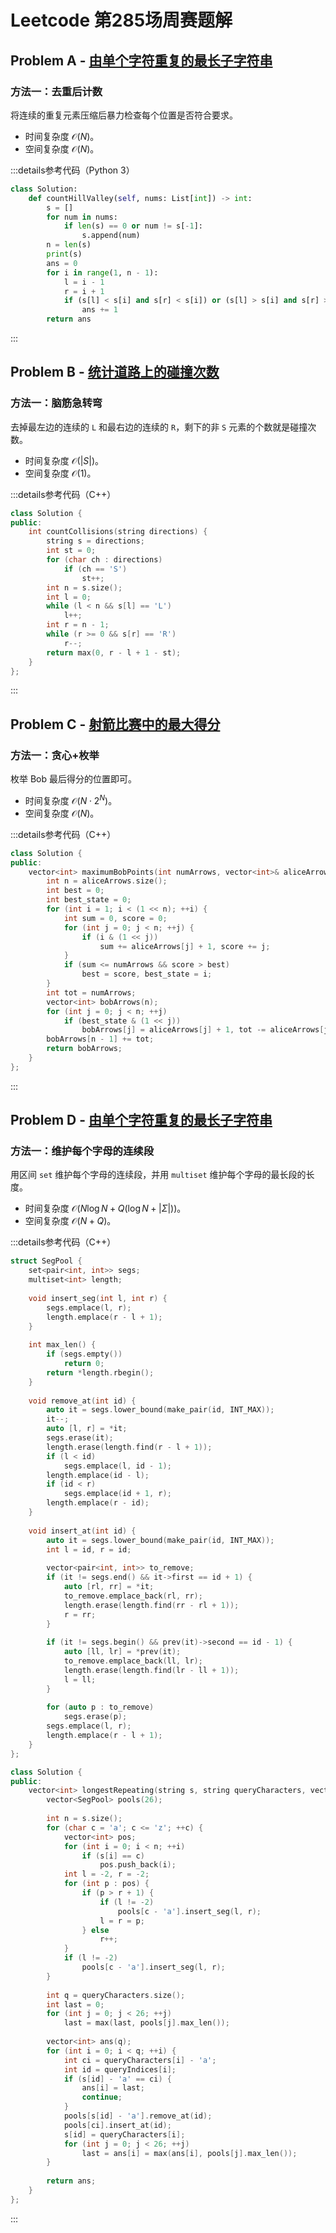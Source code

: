 # Leetcode 第285场周赛题解

## Problem A - [由单个字符重复的最长子字符串](https://leetcode.cn/problems/longest-substring-of-one-repeating-character/)

### 方法一：去重后计数

将连续的重复元素压缩后暴力检查每个位置是否符合要求。

- 时间复杂度 $\mathcal{O}(N)$。
- 空间复杂度 $\mathcal{O}(N)$。

:::details参考代码（Python 3）

```python
class Solution:
    def countHillValley(self, nums: List[int]) -> int:
        s = []
        for num in nums:
            if len(s) == 0 or num != s[-1]:
                s.append(num)
        n = len(s)
        print(s)
        ans = 0
        for i in range(1, n - 1):
            l = i - 1
            r = i + 1
            if (s[l] < s[i] and s[r] < s[i]) or (s[l] > s[i] and s[r] > s[i]):
                ans += 1
        return ans
```

:::

## Problem B - [统计道路上的碰撞次数](https://leetcode.cn/problems/count-collisions-on-a-road/)

### 方法一：脑筋急转弯

去掉最左边的连续的 `L` 和最右边的连续的 `R`，剩下的非 `S` 元素的个数就是碰撞次数。

- 时间复杂度 $\mathcal{O}(|S|)$。
- 空间复杂度 $\mathcal{O}(1)$。

:::details参考代码（C++）

```cpp
class Solution {
public:
    int countCollisions(string directions) {
        string s = directions;
        int st = 0;
        for (char ch : directions)
            if (ch == 'S')
                st++;
        int n = s.size();
        int l = 0;
        while (l < n && s[l] == 'L')
            l++;
        int r = n - 1;
        while (r >= 0 && s[r] == 'R')
            r--;
        return max(0, r - l + 1 - st);
    }
};
```

:::

## Problem C - [射箭比赛中的最大得分](https://leetcode.cn/problems/maximum-points-in-an-archery-competition/)

### 方法一：贪心+枚举

枚举 Bob 最后得分的位置即可。

- 时间复杂度 $\mathcal{O}(N\cdot2^N)$。
- 空间复杂度 $\mathcal{O}(N)$。

:::details参考代码（C++）

```cpp
class Solution {
public:
    vector<int> maximumBobPoints(int numArrows, vector<int>& aliceArrows) {
        int n = aliceArrows.size();
        int best = 0;
        int best_state = 0;
        for (int i = 1; i < (1 << n); ++i) {
            int sum = 0, score = 0;
            for (int j = 0; j < n; ++j) {
                if (i & (1 << j))
                    sum += aliceArrows[j] + 1, score += j;
            }
            if (sum <= numArrows && score > best)
                best = score, best_state = i;
        }
        int tot = numArrows;
        vector<int> bobArrows(n);
        for (int j = 0; j < n; ++j)
            if (best_state & (1 << j))
                bobArrows[j] = aliceArrows[j] + 1, tot -= aliceArrows[j] + 1;
        bobArrows[n - 1] += tot;
        return bobArrows;
    }
};
```

:::

## Problem D - [由单个字符重复的最长子字符串](https://leetcode.cn/problems/longest-substring-of-one-repeating-character/)

### 方法一：维护每个字母的连续段

用区间 `set` 维护每个字母的连续段，并用 `multiset` 维护每个字母的最长段的长度。

- 时间复杂度 $\mathcal{O}(N\log N + Q(\log N+|\Sigma|))$。
- 空间复杂度 $\mathcal{O}(N+Q)$。

:::details参考代码（C++）

```cpp
struct SegPool {
    set<pair<int, int>> segs;
    multiset<int> length;
    
    void insert_seg(int l, int r) {
        segs.emplace(l, r);
        length.emplace(r - l + 1);
    }
    
    int max_len() {
        if (segs.empty())
            return 0;
        return *length.rbegin();
    }
    
    void remove_at(int id) {
        auto it = segs.lower_bound(make_pair(id, INT_MAX));
        it--;
        auto [l, r] = *it;
        segs.erase(it);
        length.erase(length.find(r - l + 1));
        if (l < id)
            segs.emplace(l, id - 1);
        length.emplace(id - l);
        if (id < r)
            segs.emplace(id + 1, r);
        length.emplace(r - id);
    }
    
    void insert_at(int id) {
        auto it = segs.lower_bound(make_pair(id, INT_MAX));
        int l = id, r = id;
        
        vector<pair<int, int>> to_remove;
        if (it != segs.end() && it->first == id + 1) {
            auto [rl, rr] = *it;
            to_remove.emplace_back(rl, rr);
            length.erase(length.find(rr - rl + 1));
            r = rr;
        }
        
        if (it != segs.begin() && prev(it)->second == id - 1) {
            auto [ll, lr] = *prev(it);
            to_remove.emplace_back(ll, lr);
            length.erase(length.find(lr - ll + 1));
            l = ll;
        }
        
        for (auto p : to_remove)
            segs.erase(p);
        segs.emplace(l, r);
        length.emplace(r - l + 1);
    }
};

class Solution {
public:
    vector<int> longestRepeating(string s, string queryCharacters, vector<int>& queryIndices) {
        vector<SegPool> pools(26);
        
        int n = s.size();
        for (char c = 'a'; c <= 'z'; ++c) {
            vector<int> pos;
            for (int i = 0; i < n; ++i)
                if (s[i] == c)
                    pos.push_back(i);
            int l = -2, r = -2;
            for (int p : pos) {
                if (p > r + 1) {
                    if (l != -2)
                        pools[c - 'a'].insert_seg(l, r);
                    l = r = p;
                } else
                    r++;
            }
            if (l != -2)
                pools[c - 'a'].insert_seg(l, r);
        }
        
        int q = queryCharacters.size();
        int last = 0;
        for (int j = 0; j < 26; ++j)
            last = max(last, pools[j].max_len());
        
        vector<int> ans(q);
        for (int i = 0; i < q; ++i) {
            int ci = queryCharacters[i] - 'a';
            int id = queryIndices[i];
            if (s[id] - 'a' == ci) {
                ans[i] = last;
                continue;
            }
            pools[s[id] - 'a'].remove_at(id);
            pools[ci].insert_at(id);
            s[id] = queryCharacters[i];
            for (int j = 0; j < 26; ++j)
                last = ans[i] = max(ans[i], pools[j].max_len());
        }
        
        return ans;
    }
};
```

:::
